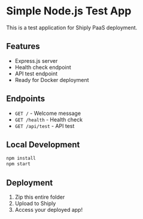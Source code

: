 # Simple Node.js Test App

This is a test application for Shiply PaaS deployment.

## Features

- Express.js server
- Health check endpoint
- API test endpoint
- Ready for Docker deployment

## Endpoints

- `GET /` - Welcome message
- `GET /health` - Health check
- `GET /api/test` - API test

## Local Development

```bash
npm install
npm start
```

## Deployment

1. Zip this entire folder
2. Upload to Shiply
3. Access your deployed app!
